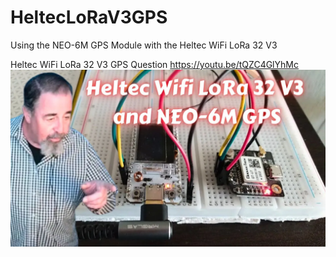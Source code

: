 # HeltecLoRaV3GPS
Using the NEO-6M GPS Module with the Heltec WiFi LoRa 32 V3

Heltec WiFi LoRa 32 V3 GPS Question
https://youtu.be/tQZC4GlYhMc
![](https://github.com/ShotokuTech/HeltecLoRaV3GPS/blob/main/maxresdefault.webp)
